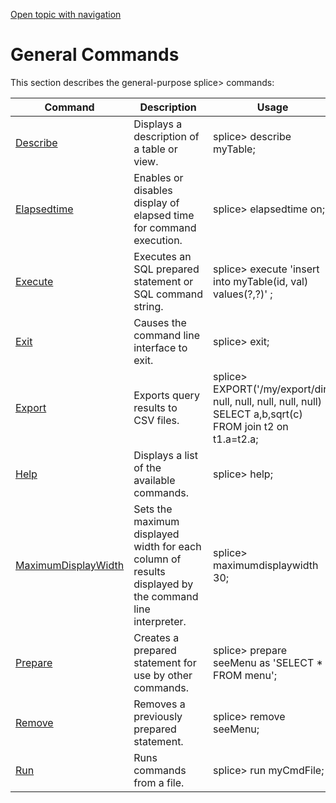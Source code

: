 [Open topic with navigation](../../index.html#Shared/CmdLineReference/GeneralCmds.html)

[]()General Commands
====================

This section describes the general-purpose <span class="AppCommand">splice&gt;</span> commands:

| Command                                        | Description                                                                                            | Usage                                                                                                                                           |
|------------------------------------------------|--------------------------------------------------------------------------------------------------------|-------------------------------------------------------------------------------------------------------------------------------------------------|
| [Describe](CmdDescribe.html)                   | Displays a description of a table or view.                                                             | <span class="AppCommand">splice&gt; describe myTable;</span>                                                                                    |
| [Elapsedtime](CmdElapsedTime.html)             | Enables or disables display of elapsed time for command execution.                                     | <span class="AppCommand">splice&gt; elapsedtime on;</span>                                                                                      |
| [Execute](CmdExecute.html)                     | Executes an SQL prepared statement or SQL command string.                                              | <span class="AppCommand">splice&gt; execute 'insert into myTable(id, val) values(?,?)' ;</span>                                                 |
| [Exit](CmdExit.html)                           | Causes the command line interface to exit.                                                             | <span class="AppCommand">splice&gt; exit;</span>                                                                                                |
| [Export](CmdExport.html)                       | Exports query results to CSV files.                                                                    | <span class="AppCommand">splice&gt; EXPORT('/my/export/dir', null, null, null, null, null) SELECT a,b,sqrt(c) FROM join t2 on t1.a=t2.a;</span> |
| [Help](CmdHelp.html)                           | Displays a list of the available commands.                                                             | <span class="AppCommand">splice&gt; help;</span>                                                                                                |
| [MaximumDisplayWidth](CmdMaxDisplayWidth.html) | Sets the maximum displayed width for each column of results displayed by the command line interpreter. | <span class="AppCommand">splice&gt; maximumdisplaywidth 30;</span>                                                                              |
| [Prepare](CmdPrepare.html)                     | Creates a prepared statement for use by other commands.                                                | <span class="AppCommand">splice&gt; prepare seeMenu as 'SELECT \* FROM menu';</span>                                                            |
| [Remove](CmdRemove.html)                       | Removes a previously prepared statement.                                                               | <span class="AppCommand">splice&gt; remove seeMenu;</span>                                                                                      |
| [Run](CmdRun.html)                             | Runs commands from a file.                                                                             | <span class="AppCommand">splice&gt; run myCmdFile;</span>                                                                                       |

 


